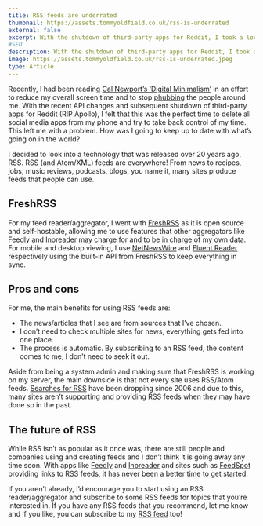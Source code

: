 ```yaml
---
title: RSS feeds are underrated
thumbnail: https://assets.tommyoldfield.co.uk/rss-is-underrated
external: false
excerpt: With the shutdown of third-party apps for Reddit, I took a look at RSS, the 20+ year old technology to help me keep up to date with the world.
#SEO
description: With the shutdown of third-party apps for Reddit, I took a look at RSS, the 20+ year old technology to help me keep up to date with the world.
image: https://assets.tommyoldfield.co.uk/rss-is-underrated.jpeg
type: Article
---
```

Recently, I had been reading [Cal Newport’s ‘Digital Minimalism’](https://www.penguin.co.uk/books/308636/digital-minimalism-by-newport-cal/9780241453575) in an effort to reduce my overall screen time and to stop [phubbing](https://en.wikipedia.org/wiki/Phubbing) the people around me. With the recent API changes and subsequent shutdown of third-party apps for Reddit (RIP Apollo), I felt that this was the perfect time to delete all social media apps from my phone and try to take back control of my time. This left me with a problem. How was I going to keep up to date with what’s going on in the world?

I decided to look into a technology that was released over 20 years ago, RSS. RSS (and Atom/XML) feeds are everywhere! From news to recipes, jobs, music reviews, podcasts, blogs, you name it, many sites produce feeds that people can use.

## FreshRSS
For my feed reader/aggregator, I went with [FreshRSS](https://github.com/FreshRSS/FreshRSS) as it is open source and self-hostable, allowing me to use features that other aggregators like [Feedly](https://feedly.com/) and [Inoreader](https://www.inoreader.com/) may charge for and to be in charge of my own data. For mobile and desktop viewing, I use [NetNewsWire](https://netnewswire.com/) and [Fluent Reader](https://hyliu.me/fluent-reader/) respectively using the built-in API from FreshRSS to keep everything in sync.

## Pros and cons
For me, the main benefits for using RSS feeds are:

- The news/articles that I see are from sources that I’ve chosen.
- I don’t need to check multiple sites for news, everything gets fed into one place.
- The process is automatic. By subscribing to an RSS feed, the content comes to me, I don’t need to seek it out.

Aside from being a system admin and making sure that FreshRSS is working on my server, the main downside is that not every site uses RSS/Atom feeds. [Searches for RSS](https://trends.google.com/trends/explore?date=all&q=%2Fm%2F0n5tx&hl=en-GB) have been dropping since 2006 and due to this, many sites aren’t supporting and providing RSS feeds when they may have done so in the past.

## The future of RSS
While RSS isn’t as popular as it once was, there are still people and companies using and creating feeds and I don’t think it is going away any time soon. With apps like [Feedly](https://feedly.com/) and [Inoreader](https://www.inoreader.com/) and sites such as [FeedSpot](https://rss.feedspot.com/) providing links to RSS feeds, it has never been a better time to get started.

If you aren’t already, I’d encourage you to start using an RSS reader/aggregator and subscribe to some RSS feeds for topics that you’re interested in. If you have any RSS feeds that you recommend, let me know and if you like, you can subscribe to my [RSS feed](https://tommyoldfield.co.uk/feed.xml) too!
